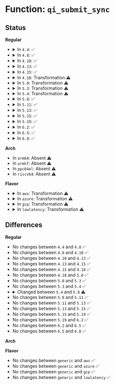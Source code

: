 # Function: <code>qi_submit_sync</code>

## Status
<b>Regular</b>
<ul>
<li>
<details>
<summary>In <code>4.4</code>: ✅</summary>

```c
int qi_submit_sync(struct qi_desc *desc, struct intel_iommu *iommu);
```

**Collision:** Unique Global

**Inline:** No

**Transformation:** False

**Instances:**

```
In drivers/iommu/dmar.c (ffffffff81534970)
Location: drivers/iommu/dmar.c:1192
Inline: False
Direct callers:
  - drivers/iommu/dmar.c:qi_global_iec
  - drivers/iommu/dmar.c:qi_flush_context
  - drivers/iommu/dmar.c:qi_flush_iotlb
  - drivers/iommu/dmar.c:qi_flush_dev_iotlb
  - drivers/iommu/intel-svm.c:intel_mm_release
  - drivers/iommu/intel-svm.c:intel_svm_unbind_mm
  - drivers/iommu/intel-svm.c:prq_event_thread
  - drivers/iommu/intel-svm.c:prq_event_thread
  - drivers/iommu/intel-svm.c:intel_svm_bind_mm
  - drivers/iommu/intel_irq_remapping.c:modify_irte
  - drivers/iommu/intel_irq_remapping.c:intel_free_irq_resources
```
**Symbols:**

```
ffffffff81534970-ffffffff81534d47: qi_submit_sync (STB_GLOBAL)
```
</details>
</li>
<li>
<details>
<summary>In <code>4.8</code>: ✅</summary>

```c
int qi_submit_sync(struct qi_desc *desc, struct intel_iommu *iommu);
```

**Collision:** Unique Global

**Inline:** No

**Transformation:** False

**Instances:**

```
In drivers/iommu/dmar.c (ffffffff81589230)
Location: drivers/iommu/dmar.c:1208
Inline: False
Direct callers:
  - drivers/iommu/dmar.c:qi_flush_dev_iotlb
  - drivers/iommu/dmar.c:qi_flush_iotlb
  - drivers/iommu/dmar.c:qi_flush_context
  - drivers/iommu/dmar.c:qi_global_iec
  - drivers/iommu/intel-svm.c:prq_event_thread
  - drivers/iommu/intel-svm.c:prq_event_thread
  - drivers/iommu/intel-svm.c:intel_svm_unbind_mm
  - drivers/iommu/intel-svm.c:intel_svm_bind_mm
  - drivers/iommu/intel-svm.c:intel_mm_release
  - drivers/iommu/intel_irq_remapping.c:intel_free_irq_resources
  - drivers/iommu/intel_irq_remapping.c:modify_irte
```
**Symbols:**

```
ffffffff81589230-ffffffff8158959b: qi_submit_sync (STB_GLOBAL)
```
</details>
</li>
<li>
<details>
<summary>In <code>4.10</code>: ✅</summary>

```c
int qi_submit_sync(struct qi_desc *desc, struct intel_iommu *iommu);
```

**Collision:** Unique Global

**Inline:** No

**Transformation:** False

**Instances:**

```
In drivers/iommu/dmar.c (ffffffff815b68f0)
Location: drivers/iommu/dmar.c:1209
Inline: False
Direct callers:
  - drivers/iommu/dmar.c:qi_flush_dev_iotlb
  - drivers/iommu/dmar.c:qi_flush_iotlb
  - drivers/iommu/dmar.c:qi_flush_context
  - drivers/iommu/dmar.c:qi_global_iec
  - drivers/iommu/intel-svm.c:prq_event_thread
  - drivers/iommu/intel-svm.c:prq_event_thread
  - drivers/iommu/intel-svm.c:intel_svm_unbind_mm
  - drivers/iommu/intel-svm.c:intel_svm_bind_mm
  - drivers/iommu/intel-svm.c:intel_mm_release
  - drivers/iommu/intel_irq_remapping.c:intel_free_irq_resources
  - drivers/iommu/intel_irq_remapping.c:modify_irte
```
**Symbols:**

```
ffffffff815b68f0-ffffffff815b6c5b: qi_submit_sync (STB_GLOBAL)
```
</details>
</li>
<li>
<details>
<summary>In <code>4.13</code>: ✅</summary>

```c
int qi_submit_sync(struct qi_desc *desc, struct intel_iommu *iommu);
```

**Collision:** Unique Global

**Inline:** No

**Transformation:** False

**Instances:**

```
In drivers/iommu/dmar.c (ffffffff815cc750)
Location: drivers/iommu/dmar.c:1218
Inline: False
Direct callers:
  - drivers/iommu/dmar.c:qi_flush_dev_iotlb
  - drivers/iommu/dmar.c:qi_flush_iotlb
  - drivers/iommu/dmar.c:qi_flush_context
  - drivers/iommu/dmar.c:qi_global_iec
  - drivers/iommu/intel-svm.c:prq_event_thread
  - drivers/iommu/intel-svm.c:prq_event_thread
  - drivers/iommu/intel-svm.c:intel_svm_unbind_mm
  - drivers/iommu/intel-svm.c:intel_svm_bind_mm
  - drivers/iommu/intel-svm.c:intel_mm_release
  - drivers/iommu/intel_irq_remapping.c:intel_free_irq_resources
  - drivers/iommu/intel_irq_remapping.c:modify_irte
```
**Symbols:**

```
ffffffff815cc750-ffffffff815ccaab: qi_submit_sync (STB_GLOBAL)
```
</details>
</li>
<li>
<details>
<summary>In <code>4.15</code>: ✅</summary>

```c
int qi_submit_sync(struct qi_desc *desc, struct intel_iommu *iommu);
```

**Collision:** Unique Global

**Inline:** No

**Transformation:** False

**Instances:**

```
In drivers/iommu/dmar.c (ffffffff81633540)
Location: drivers/iommu/dmar.c:1221
Inline: False
Direct callers:
  - drivers/iommu/dmar.c:qi_flush_dev_iotlb
  - drivers/iommu/dmar.c:qi_flush_iotlb
  - drivers/iommu/dmar.c:qi_flush_context
  - drivers/iommu/dmar.c:qi_global_iec
  - drivers/iommu/intel-svm.c:prq_event_thread
  - drivers/iommu/intel-svm.c:prq_event_thread
  - drivers/iommu/intel-svm.c:intel_svm_unbind_mm
  - drivers/iommu/intel-svm.c:intel_svm_bind_mm
  - drivers/iommu/intel-svm.c:intel_mm_release
  - drivers/iommu/intel_irq_remapping.c:intel_free_irq_resources
  - drivers/iommu/intel_irq_remapping.c:modify_irte
```
**Symbols:**

```
ffffffff81633540-ffffffff8163389b: qi_submit_sync (STB_GLOBAL)
```
</details>
</li>
<li>
<details>
<summary>In <code>4.18</code>: Transformation ⚠️</summary>

```c
int qi_submit_sync(struct qi_desc *desc, struct intel_iommu *iommu);
```

**Collision:** Unique Global

**Inline:** No

**Transformation:** True

**Instances:**

```
In drivers/iommu/dmar.c (0)
Location: drivers/iommu/dmar.c:1221
Inline: False
Direct callers:
  - drivers/iommu/dmar.c:qi_flush_dev_iotlb
  - drivers/iommu/dmar.c:qi_flush_iotlb
  - drivers/iommu/dmar.c:qi_flush_context
  - drivers/iommu/dmar.c:qi_global_iec
  - drivers/iommu/intel-svm.c:prq_event_thread
  - drivers/iommu/intel-svm.c:prq_event_thread
  - drivers/iommu/intel-svm.c:intel_svm_unbind_mm
  - drivers/iommu/intel-svm.c:intel_svm_bind_mm
  - drivers/iommu/intel-svm.c:intel_mm_release
  - drivers/iommu/intel_irq_remapping.c:intel_free_irq_resources
```
**Symbols:**

```
ffffffff8166f471-ffffffff8166f4cf: qi_submit_sync.cold.28 (STB_LOCAL)
ffffffff8166e6f0-ffffffff8166ea00: qi_submit_sync (STB_GLOBAL)
```
</details>
</li>
<li>
<details>
<summary>In <code>5.0</code>: Transformation ⚠️</summary>

```c
int qi_submit_sync(struct qi_desc *desc, struct intel_iommu *iommu);
```

**Collision:** Unique Global

**Inline:** No

**Transformation:** True

**Instances:**

```
In drivers/iommu/dmar.c (0)
Location: drivers/iommu/dmar.c:1228
Inline: False
Direct callers:
  - drivers/iommu/dmar.c:qi_flush_dev_iotlb
  - drivers/iommu/dmar.c:qi_flush_iotlb
  - drivers/iommu/dmar.c:qi_flush_context
  - drivers/iommu/dmar.c:qi_global_iec
  - drivers/iommu/intel-pasid.c:intel_pasid_setup_pass_through
  - drivers/iommu/intel-pasid.c:intel_pasid_setup_pass_through
  - drivers/iommu/intel-pasid.c:intel_pasid_setup_second_level
  - drivers/iommu/intel-pasid.c:intel_pasid_setup_second_level
  - drivers/iommu/intel-pasid.c:intel_pasid_setup_first_level
  - drivers/iommu/intel-pasid.c:intel_pasid_setup_first_level
  - drivers/iommu/intel-pasid.c:intel_pasid_tear_down_entry
  - drivers/iommu/intel-pasid.c:intel_pasid_tear_down_entry
  - drivers/iommu/intel-svm.c:prq_event_thread
  - drivers/iommu/intel_irq_remapping.c:intel_free_irq_resources
```
**Symbols:**

```
ffffffff8168d9d1-ffffffff8168da36: qi_submit_sync.cold.27 (STB_LOCAL)
ffffffff8168cb20-ffffffff8168cf09: qi_submit_sync (STB_GLOBAL)
```
</details>
</li>
<li>
<details>
<summary>In <code>5.3</code>: Transformation ⚠️</summary>

```c
int qi_submit_sync(struct qi_desc *desc, struct intel_iommu *iommu);
```

**Collision:** Unique Global

**Inline:** No

**Transformation:** True

**Instances:**

```
In drivers/iommu/dmar.c (0)
Location: drivers/iommu/dmar.c:1217
Inline: False
Direct callers:
  - drivers/iommu/dmar.c:qi_flush_dev_iotlb
  - drivers/iommu/dmar.c:qi_flush_iotlb
  - drivers/iommu/dmar.c:qi_flush_context
  - drivers/iommu/dmar.c:qi_global_iec
  - drivers/iommu/intel-pasid.c:intel_pasid_setup_pass_through
  - drivers/iommu/intel-pasid.c:intel_pasid_setup_pass_through
  - drivers/iommu/intel-pasid.c:intel_pasid_setup_second_level
  - drivers/iommu/intel-pasid.c:intel_pasid_setup_second_level
  - drivers/iommu/intel-pasid.c:intel_pasid_setup_first_level
  - drivers/iommu/intel-pasid.c:intel_pasid_setup_first_level
  - drivers/iommu/intel-pasid.c:intel_pasid_tear_down_entry
  - drivers/iommu/intel-pasid.c:intel_pasid_tear_down_entry
  - drivers/iommu/intel-svm.c:prq_event_thread
  - drivers/iommu/intel_irq_remapping.c:intel_free_irq_resources
```
**Symbols:**

```
ffffffff816c5401-ffffffff816c5462: qi_submit_sync.cold (STB_LOCAL)
ffffffff816c4560-ffffffff816c493b: qi_submit_sync (STB_GLOBAL)
```
</details>
</li>
<li>
<details>
<summary>In <code>5.4</code>: Transformation ⚠️</summary>

```c
int qi_submit_sync(struct qi_desc *desc, struct intel_iommu *iommu);
```

**Collision:** Unique Global

**Inline:** No

**Transformation:** True

**Instances:**

```
In drivers/iommu/dmar.c (0)
Location: drivers/iommu/dmar.c:1227
Inline: False
Direct callers:
  - drivers/iommu/dmar.c:qi_flush_dev_iotlb
  - drivers/iommu/dmar.c:qi_flush_iotlb
  - drivers/iommu/dmar.c:qi_flush_context
  - drivers/iommu/dmar.c:qi_global_iec
  - drivers/iommu/intel-pasid.c:intel_pasid_setup_pass_through
  - drivers/iommu/intel-pasid.c:intel_pasid_setup_pass_through
  - drivers/iommu/intel-pasid.c:intel_pasid_setup_second_level
  - drivers/iommu/intel-pasid.c:intel_pasid_setup_second_level
  - drivers/iommu/intel-pasid.c:intel_pasid_setup_first_level
  - drivers/iommu/intel-pasid.c:intel_pasid_setup_first_level
  - drivers/iommu/intel-pasid.c:intel_pasid_tear_down_entry
  - drivers/iommu/intel-pasid.c:intel_pasid_tear_down_entry
  - drivers/iommu/intel-svm.c:prq_event_thread
  - drivers/iommu/intel_irq_remapping.c:intel_free_irq_resources
```
**Symbols:**

```
ffffffff816e8338-ffffffff816e8399: qi_submit_sync.cold (STB_LOCAL)
ffffffff816e74b0-ffffffff816e788b: qi_submit_sync (STB_GLOBAL)
```
</details>
</li>
<li>
<details>
<summary>In <code>5.8</code>: ✅</summary>

```c
int qi_submit_sync(struct intel_iommu *iommu, struct qi_desc *desc, unsigned int count, long unsigned int options);
```

**Collision:** Unique Global

**Inline:** No

**Transformation:** False

**Instances:**

```
In drivers/iommu/intel/dmar.c (ffffffff8179dd30)
Location: drivers/iommu/intel/dmar.c:1235
Inline: False
Direct callers:
  - drivers/iommu/intel/dmar.c:qi_flush_pasid_cache
  - drivers/iommu/intel/dmar.c:qi_flush_dev_iotlb_pasid
  - drivers/iommu/intel/dmar.c:qi_flush_piotlb
  - drivers/iommu/intel/dmar.c:qi_flush_dev_iotlb
  - drivers/iommu/intel/dmar.c:qi_flush_iotlb
  - drivers/iommu/intel/dmar.c:qi_flush_context
  - drivers/iommu/intel/dmar.c:qi_global_iec
  - drivers/iommu/intel/pasid.c:intel_pasid_tear_down_entry
  - drivers/iommu/intel/pasid.c:intel_pasid_tear_down_entry
  - drivers/iommu/intel/svm.c:prq_event_thread
  - drivers/iommu/intel/svm.c:intel_svm_drain_prq
  - drivers/iommu/intel/irq_remapping.c:intel_free_irq_resources
```
**Symbols:**

```
ffffffff8179dd30-ffffffff8179e0e4: qi_submit_sync (STB_GLOBAL)
```
</details>
</li>
<li>
<details>
<summary>In <code>5.11</code>: ✅</summary>

```c
int qi_submit_sync(struct intel_iommu *iommu, struct qi_desc *desc, unsigned int count, long unsigned int options);
```

**Collision:** Unique Global

**Inline:** No

**Transformation:** False

**Instances:**

```
In drivers/iommu/intel/dmar.c (ffffffff817aba90)
Location: drivers/iommu/intel/dmar.c:1274
Inline: False
Direct callers:
  - drivers/iommu/intel/dmar.c:qi_flush_pasid_cache
  - drivers/iommu/intel/dmar.c:qi_flush_dev_iotlb_pasid
  - drivers/iommu/intel/dmar.c:qi_flush_piotlb
  - drivers/iommu/intel/dmar.c:qi_flush_dev_iotlb
  - drivers/iommu/intel/dmar.c:qi_flush_iotlb
  - drivers/iommu/intel/dmar.c:qi_flush_context
  - drivers/iommu/intel/dmar.c:qi_global_iec
  - drivers/iommu/intel/pasid.c:intel_pasid_tear_down_entry
  - drivers/iommu/intel/pasid.c:intel_pasid_tear_down_entry
  - drivers/iommu/intel/svm.c:intel_svm_page_response
  - drivers/iommu/intel/svm.c:prq_event_thread
  - drivers/iommu/intel/svm.c:intel_svm_drain_prq
  - drivers/iommu/intel/irq_remapping.c:intel_free_irq_resources
```
**Symbols:**

```
ffffffff817aba90-ffffffff817abe44: qi_submit_sync (STB_GLOBAL)
```
</details>
</li>
<li>
<details>
<summary>In <code>5.13</code>: ✅</summary>

```c
int qi_submit_sync(struct intel_iommu *iommu, struct qi_desc *desc, unsigned int count, long unsigned int options);
```

**Collision:** Unique Global

**Inline:** No

**Transformation:** False

**Instances:**

```
In drivers/iommu/intel/dmar.c (ffffffff8178e8f0)
Location: drivers/iommu/intel/dmar.c:1341
Inline: False
Direct callers:
  - drivers/iommu/intel/dmar.c:qi_flush_pasid_cache
  - drivers/iommu/intel/dmar.c:qi_flush_dev_iotlb_pasid
  - drivers/iommu/intel/dmar.c:qi_flush_piotlb
  - drivers/iommu/intel/dmar.c:qi_flush_dev_iotlb
  - drivers/iommu/intel/dmar.c:qi_flush_iotlb
  - drivers/iommu/intel/dmar.c:qi_flush_context
  - drivers/iommu/intel/dmar.c:qi_global_iec
  - drivers/iommu/intel/pasid.c:intel_pasid_tear_down_entry
  - drivers/iommu/intel/svm.c:intel_svm_page_response
  - drivers/iommu/intel/svm.c:prq_event_thread
  - drivers/iommu/intel/svm.c:intel_svm_drain_prq
  - drivers/iommu/intel/irq_remapping.c:intel_free_irq_resources
```
**Symbols:**

```
ffffffff8178e8f0-ffffffff8178ed15: qi_submit_sync (STB_GLOBAL)
```
</details>
</li>
<li>
<details>
<summary>In <code>5.15</code>: ✅</summary>

```c
int qi_submit_sync(struct intel_iommu *iommu, struct qi_desc *desc, unsigned int count, long unsigned int options);
```

**Collision:** Unique Global

**Inline:** No

**Transformation:** False

**Instances:**

```
In drivers/iommu/intel/dmar.c (ffffffff81816180)
Location: drivers/iommu/intel/dmar.c:1340
Inline: False
Direct callers:
  - drivers/iommu/intel/dmar.c:qi_flush_pasid_cache
  - drivers/iommu/intel/dmar.c:qi_flush_dev_iotlb_pasid
  - drivers/iommu/intel/dmar.c:qi_flush_piotlb
  - drivers/iommu/intel/dmar.c:qi_flush_dev_iotlb
  - drivers/iommu/intel/dmar.c:qi_flush_iotlb
  - drivers/iommu/intel/dmar.c:qi_flush_context
  - drivers/iommu/intel/dmar.c:qi_global_iec
  - drivers/iommu/intel/pasid.c:intel_pasid_tear_down_entry
  - drivers/iommu/intel/svm.c:intel_svm_page_response
  - drivers/iommu/intel/svm.c:intel_svm_drain_prq
  - drivers/iommu/intel/irq_remapping.c:intel_free_irq_resources
```
**Symbols:**

```
ffffffff81816180-ffffffff818165a5: qi_submit_sync (STB_GLOBAL)
```
</details>
</li>
<li>
<details>
<summary>In <code>5.19</code>: ✅</summary>

```c
int qi_submit_sync(struct intel_iommu *iommu, struct qi_desc *desc, unsigned int count, long unsigned int options);
```

**Collision:** Unique Global

**Inline:** No

**Transformation:** False

**Instances:**

```
In drivers/iommu/intel/dmar.c (ffffffff81957060)
Location: drivers/iommu/intel/dmar.c:1336
Inline: False
Direct callers:
  - drivers/iommu/intel/dmar.c:qi_flush_pasid_cache
  - drivers/iommu/intel/dmar.c:qi_flush_dev_iotlb_pasid
  - drivers/iommu/intel/dmar.c:qi_flush_piotlb
  - drivers/iommu/intel/dmar.c:qi_flush_dev_iotlb
  - drivers/iommu/intel/dmar.c:qi_flush_iotlb
  - drivers/iommu/intel/dmar.c:qi_flush_context
  - drivers/iommu/intel/dmar.c:qi_global_iec
  - drivers/iommu/intel/pasid.c:intel_pasid_setup_page_snoop_control
  - drivers/iommu/intel/pasid.c:intel_pasid_tear_down_entry
  - drivers/iommu/intel/svm.c:intel_svm_page_response
  - drivers/iommu/intel/svm.c:intel_svm_drain_prq
  - drivers/iommu/intel/irq_remapping.c:intel_free_irq_resources
```
**Symbols:**

```
ffffffff81957060-ffffffff81957501: qi_submit_sync (STB_GLOBAL)
```
</details>
</li>
<li>
<details>
<summary>In <code>6.2</code>: ✅</summary>

```c
int qi_submit_sync(struct intel_iommu *iommu, struct qi_desc *desc, unsigned int count, long unsigned int options);
```

**Collision:** Unique Global

**Inline:** No

**Transformation:** False

**Instances:**

```
In drivers/iommu/intel/dmar.c (ffffffff81abdf60)
Location: drivers/iommu/intel/dmar.c:1325
Inline: False
Direct callers:
  - drivers/iommu/intel/dmar.c:qi_flush_pasid_cache
  - drivers/iommu/intel/dmar.c:qi_flush_dev_iotlb_pasid
  - drivers/iommu/intel/dmar.c:qi_flush_piotlb
  - drivers/iommu/intel/dmar.c:qi_flush_dev_iotlb
  - drivers/iommu/intel/dmar.c:qi_flush_iotlb
  - drivers/iommu/intel/dmar.c:qi_flush_context
  - drivers/iommu/intel/dmar.c:qi_global_iec
  - drivers/iommu/intel/pasid.c:intel_pasid_setup_page_snoop_control
  - drivers/iommu/intel/pasid.c:intel_pasid_tear_down_entry
  - drivers/iommu/intel/svm.c:intel_svm_page_response
  - drivers/iommu/intel/svm.c:intel_svm_drain_prq
  - drivers/iommu/intel/irq_remapping.c:intel_free_irq_resources
```
**Symbols:**

```
ffffffff81abdf60-ffffffff81abe40e: qi_submit_sync (STB_GLOBAL)
```
</details>
</li>
<li>
<details>
<summary>In <code>6.5</code>: ✅</summary>

```c
int qi_submit_sync(struct intel_iommu *iommu, struct qi_desc *desc, unsigned int count, long unsigned int options);
```

**Collision:** Unique Global

**Inline:** No

**Transformation:** False

**Instances:**

```
In drivers/iommu/intel/dmar.c (ffffffff81b0a8f0)
Location: drivers/iommu/intel/dmar.c:1346
Inline: False
Direct callers:
  - drivers/iommu/intel/dmar.c:qi_flush_pasid_cache
  - drivers/iommu/intel/dmar.c:qi_flush_dev_iotlb_pasid
  - drivers/iommu/intel/dmar.c:qi_flush_piotlb
  - drivers/iommu/intel/dmar.c:qi_flush_dev_iotlb
  - drivers/iommu/intel/dmar.c:qi_flush_iotlb
  - drivers/iommu/intel/dmar.c:qi_flush_context
  - drivers/iommu/intel/dmar.c:qi_global_iec
  - drivers/iommu/intel/pasid.c:intel_pasid_setup_page_snoop_control
  - drivers/iommu/intel/pasid.c:intel_pasid_tear_down_entry
  - drivers/iommu/intel/svm.c:intel_svm_page_response
  - drivers/iommu/intel/svm.c:intel_svm_drain_prq
  - drivers/iommu/intel/irq_remapping.c:intel_free_irq_resources
```
**Symbols:**

```
ffffffff81b0a8f0-ffffffff81b0ad9e: qi_submit_sync (STB_GLOBAL)
```
</details>
</li>
<li>
<details>
<summary>In <code>6.8</code>: ✅</summary>

```c
int qi_submit_sync(struct intel_iommu *iommu, struct qi_desc *desc, unsigned int count, long unsigned int options);
```

**Collision:** Unique Global

**Inline:** No

**Transformation:** False

**Instances:**

```
In drivers/iommu/intel/dmar.c (ffffffff81b5e940)
Location: drivers/iommu/intel/dmar.c:1346
Inline: False
Direct callers:
  - drivers/iommu/intel/dmar.c:qi_flush_pasid_cache
  - drivers/iommu/intel/dmar.c:qi_flush_dev_iotlb_pasid
  - drivers/iommu/intel/dmar.c:qi_flush_piotlb
  - drivers/iommu/intel/dmar.c:qi_flush_dev_iotlb
  - drivers/iommu/intel/dmar.c:qi_flush_iotlb
  - drivers/iommu/intel/dmar.c:qi_flush_context
  - drivers/iommu/intel/dmar.c:qi_global_iec
  - drivers/iommu/intel/pasid.c:intel_pasid_setup_page_snoop_control
  - drivers/iommu/intel/pasid.c:intel_pasid_setup_dirty_tracking
  - drivers/iommu/intel/pasid.c:intel_pasid_tear_down_entry
  - drivers/iommu/intel/svm.c:intel_svm_page_response
  - drivers/iommu/intel/svm.c:intel_drain_pasid_prq
```
**Symbols:**

```
ffffffff81b5e940-ffffffff81b5edee: qi_submit_sync (STB_GLOBAL)
```
</details>
</li>
</ul>
<b>Arch</b>
<ul>
<li>
In <code>arm64</code>: Absent ⚠️
</li>
<li>
In <code>armhf</code>: Absent ⚠️
</li>
<li>
In <code>ppc64el</code>: Absent ⚠️
</li>
<li>
In <code>riscv64</code>: Absent ⚠️
</li>
</ul>
<b>Flavor</b>
<ul>
<li>
<details>
<summary>In <code>aws</code>: Transformation ⚠️</summary>

```c
int qi_submit_sync(struct qi_desc *desc, struct intel_iommu *iommu);
```

**Collision:** Unique Global

**Inline:** No

**Transformation:** True

**Instances:**

```
In drivers/iommu/dmar.c (0)
Location: drivers/iommu/dmar.c:1227
Inline: False
Direct callers:
  - drivers/iommu/dmar.c:qi_flush_dev_iotlb
  - drivers/iommu/dmar.c:qi_flush_iotlb
  - drivers/iommu/dmar.c:qi_flush_context
  - drivers/iommu/dmar.c:qi_global_iec
  - drivers/iommu/intel-pasid.c:intel_pasid_setup_pass_through
  - drivers/iommu/intel-pasid.c:intel_pasid_setup_pass_through
  - drivers/iommu/intel-pasid.c:intel_pasid_setup_second_level
  - drivers/iommu/intel-pasid.c:intel_pasid_setup_second_level
  - drivers/iommu/intel-pasid.c:intel_pasid_setup_first_level
  - drivers/iommu/intel-pasid.c:intel_pasid_setup_first_level
  - drivers/iommu/intel-pasid.c:intel_pasid_tear_down_entry
  - drivers/iommu/intel-pasid.c:intel_pasid_tear_down_entry
  - drivers/iommu/intel-svm.c:prq_event_thread
  - drivers/iommu/intel_irq_remapping.c:intel_free_irq_resources
```
**Symbols:**

```
ffffffff816ade18-ffffffff816ade79: qi_submit_sync.cold (STB_LOCAL)
ffffffff816acf90-ffffffff816ad36b: qi_submit_sync (STB_GLOBAL)
```
</details>
</li>
<li>
<details>
<summary>In <code>azure</code>: Transformation ⚠️</summary>

```c
int qi_submit_sync(struct qi_desc *desc, struct intel_iommu *iommu);
```

**Collision:** Unique Global

**Inline:** No

**Transformation:** True

**Instances:**

```
In drivers/iommu/dmar.c (0)
Location: drivers/iommu/dmar.c:1227
Inline: False
Direct callers:
  - drivers/iommu/dmar.c:qi_flush_dev_iotlb
  - drivers/iommu/dmar.c:qi_flush_iotlb
  - drivers/iommu/dmar.c:qi_flush_context
  - drivers/iommu/dmar.c:qi_global_iec
  - drivers/iommu/intel-pasid.c:intel_pasid_setup_pass_through
  - drivers/iommu/intel-pasid.c:intel_pasid_setup_pass_through
  - drivers/iommu/intel-pasid.c:intel_pasid_setup_second_level
  - drivers/iommu/intel-pasid.c:intel_pasid_setup_second_level
  - drivers/iommu/intel-pasid.c:intel_pasid_setup_first_level
  - drivers/iommu/intel-pasid.c:intel_pasid_setup_first_level
  - drivers/iommu/intel-pasid.c:intel_pasid_tear_down_entry
  - drivers/iommu/intel-pasid.c:intel_pasid_tear_down_entry
  - drivers/iommu/intel-svm.c:prq_event_thread
  - drivers/iommu/intel_irq_remapping.c:intel_free_irq_resources
```
**Symbols:**

```
ffffffff8168b778-ffffffff8168b7d9: qi_submit_sync.cold (STB_LOCAL)
ffffffff8168a8f0-ffffffff8168accb: qi_submit_sync (STB_GLOBAL)
```
</details>
</li>
<li>
<details>
<summary>In <code>gcp</code>: Transformation ⚠️</summary>

```c
int qi_submit_sync(struct qi_desc *desc, struct intel_iommu *iommu);
```

**Collision:** Unique Global

**Inline:** No

**Transformation:** True

**Instances:**

```
In drivers/iommu/dmar.c (0)
Location: drivers/iommu/dmar.c:1227
Inline: False
Direct callers:
  - drivers/iommu/dmar.c:qi_flush_dev_iotlb
  - drivers/iommu/dmar.c:qi_flush_iotlb
  - drivers/iommu/dmar.c:qi_flush_context
  - drivers/iommu/dmar.c:qi_global_iec
  - drivers/iommu/intel-pasid.c:intel_pasid_setup_pass_through
  - drivers/iommu/intel-pasid.c:intel_pasid_setup_pass_through
  - drivers/iommu/intel-pasid.c:intel_pasid_setup_second_level
  - drivers/iommu/intel-pasid.c:intel_pasid_setup_second_level
  - drivers/iommu/intel-pasid.c:intel_pasid_setup_first_level
  - drivers/iommu/intel-pasid.c:intel_pasid_setup_first_level
  - drivers/iommu/intel-pasid.c:intel_pasid_tear_down_entry
  - drivers/iommu/intel-pasid.c:intel_pasid_tear_down_entry
  - drivers/iommu/intel-svm.c:prq_event_thread
  - drivers/iommu/intel_irq_remapping.c:intel_free_irq_resources
```
**Symbols:**

```
ffffffff816dbff8-ffffffff816dc059: qi_submit_sync.cold (STB_LOCAL)
ffffffff816db170-ffffffff816db54b: qi_submit_sync (STB_GLOBAL)
```
</details>
</li>
<li>
<details>
<summary>In <code>lowlatency</code>: Transformation ⚠️</summary>

```c
int qi_submit_sync(struct qi_desc *desc, struct intel_iommu *iommu);
```

**Collision:** Unique Global

**Inline:** No

**Transformation:** True

**Instances:**

```
In drivers/iommu/dmar.c (0)
Location: drivers/iommu/dmar.c:1227
Inline: False
Direct callers:
  - drivers/iommu/dmar.c:qi_flush_dev_iotlb
  - drivers/iommu/dmar.c:qi_flush_iotlb
  - drivers/iommu/dmar.c:qi_flush_context
  - drivers/iommu/dmar.c:qi_global_iec
  - drivers/iommu/intel-pasid.c:intel_pasid_setup_pass_through
  - drivers/iommu/intel-pasid.c:intel_pasid_setup_pass_through
  - drivers/iommu/intel-pasid.c:intel_pasid_setup_second_level
  - drivers/iommu/intel-pasid.c:intel_pasid_setup_second_level
  - drivers/iommu/intel-pasid.c:intel_pasid_setup_first_level
  - drivers/iommu/intel-pasid.c:intel_pasid_setup_first_level
  - drivers/iommu/intel-pasid.c:intel_pasid_tear_down_entry
  - drivers/iommu/intel-pasid.c:intel_pasid_tear_down_entry
  - drivers/iommu/intel-svm.c:prq_event_thread
  - drivers/iommu/intel_irq_remapping.c:intel_free_irq_resources
```
**Symbols:**

```
ffffffff816f65c8-ffffffff816f6629: qi_submit_sync.cold (STB_LOCAL)
ffffffff816f5740-ffffffff816f5b1c: qi_submit_sync (STB_GLOBAL)
```
</details>
</li>
</ul>

## Differences
<b>Regular</b>
<ul>
<li>
No changes between <code>4.4</code> and <code>4.8</code> ✅
</li>
<li>
No changes between <code>4.8</code> and <code>4.10</code> ✅
</li>
<li>
No changes between <code>4.10</code> and <code>4.13</code> ✅
</li>
<li>
No changes between <code>4.13</code> and <code>4.15</code> ✅
</li>
<li>
No changes between <code>4.15</code> and <code>4.18</code> ✅
</li>
<li>
No changes between <code>4.18</code> and <code>5.0</code> ✅
</li>
<li>
No changes between <code>5.0</code> and <code>5.3</code> ✅
</li>
<li>
No changes between <code>5.3</code> and <code>5.4</code> ✅
</li>
<li>
<details>
<summary>Changed between <code>5.4</code> and <code>5.8</code> ⚠️</summary>
<ul>
<li>
<b>Param added. </b>
<code>unsigned int count</code>
</li>
<li>
<b>Param added. </b>
<code>long unsigned int options</code>
</li>
<li>
<b>Param reordered. </b>
<code>desc, iommu</code> ➡️ <code>iommu, desc, count, options</code>
</li>
</ul>
</details>
</li>
<li>
No changes between <code>5.8</code> and <code>5.11</code> ✅
</li>
<li>
No changes between <code>5.11</code> and <code>5.13</code> ✅
</li>
<li>
No changes between <code>5.13</code> and <code>5.15</code> ✅
</li>
<li>
No changes between <code>5.15</code> and <code>5.19</code> ✅
</li>
<li>
No changes between <code>5.19</code> and <code>6.2</code> ✅
</li>
<li>
No changes between <code>6.2</code> and <code>6.5</code> ✅
</li>
<li>
No changes between <code>6.5</code> and <code>6.8</code> ✅
</li>
</ul>
<b>Arch</b>
<ul>
</ul>
<b>Flavor</b>
<ul>
<li>
No changes between <code>generic</code> and <code>aws</code> ✅
</li>
<li>
No changes between <code>generic</code> and <code>azure</code> ✅
</li>
<li>
No changes between <code>generic</code> and <code>gcp</code> ✅
</li>
<li>
No changes between <code>generic</code> and <code>lowlatency</code> ✅
</li>
</ul>

